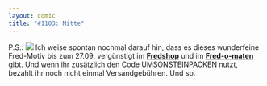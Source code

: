 ```yaml
---
layout: comic
title: "#1103: Mitte"
---
```


P.S.:
<a href="http://fredshop.spreadshirt.net/de/DE/Shop"><img src="http://www.fonflatter.de/bilder/fred_huhu.gif"></a>
Ich weise spontan nochmal darauf hin, dass es dieses wunderfeine Fred-Motiv bis zum 27.09. vergünstigt im <a href="http://fredshop.spreadshirt.net/de/DE/Shop/Index/design/design/Burzeltagsfred---Bis-zum-27092008-guenstiger-5893107"><strong>Fredshop</strong></a> und im <a href="http://fredshop.spreadshirt.net/de/DE/Shop"><strong>Fred-o-maten</strong></a> gibt.
Und wenn ihr zusätzlich den Code UMSONSTEINPACKEN nutzt, bezahlt ihr noch nicht einmal Versandgebühren.
Und so.
